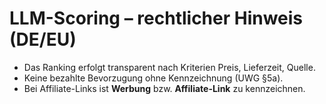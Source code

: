 # LLM-Scoring – rechtlicher Hinweis (DE/EU)
- Das Ranking erfolgt transparent nach Kriterien Preis, Lieferzeit, Quelle.
- Keine bezahlte Bevorzugung ohne Kennzeichnung (UWG §5a). 
- Bei Affiliate-Links ist **Werbung** bzw. **Affiliate-Link** zu kennzeichnen.
